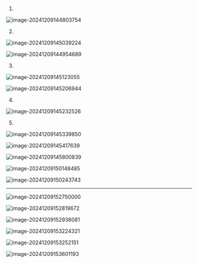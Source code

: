 1. 

![image-20241209144803754](images/image-20241209144803754.png)



2. 

![image-20241209145039224](images/image-20241209145039224.png)



![image-20241209144954689](images/image-20241209144954689.png)





3.

![image-20241209145123055](images/image-20241209145123055.png)



![image-20241209145206944](images/image-20241209145206944.png)







4.

![image-20241209145232526](images/image-20241209145232526.png)







5. 

![image-20241209145339850](images/image-20241209145339850.png)





![image-20241209145417639](images/image-20241209145417639.png)



![image-20241209145800839](images/image-20241209145800839.png)





![image-20241209150148485](images/image-20241209150148485.png)



![image-20241209150243743](images/image-20241209150243743.png)











----



![image-20241209152750000](images/image-20241209152750000.png)



![image-20241209152819672](images/image-20241209152819672.png)



![image-20241209152938081](images/image-20241209152938081.png)



![image-20241209153224321](images/image-20241209153224321.png)



![image-20241209153252151](images/image-20241209153252151.png)



![image-20241209153601193](images/image-20241209153601193.png)





















































































